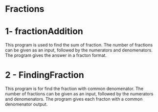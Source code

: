 # Fractions

# 1- fractionAddition
This program is used to find the sum of fraction. The number of fractions can be given as an input, followed by the numerators and denomenators. The program gives the answer in a fracton format.

# 2 - FindingFraction
This program is for find the fraction with common denomenator. The number of fractions can be given as an input,  followed by the numerators and denomenators. The program gives each fracton with a common denomenator output.
